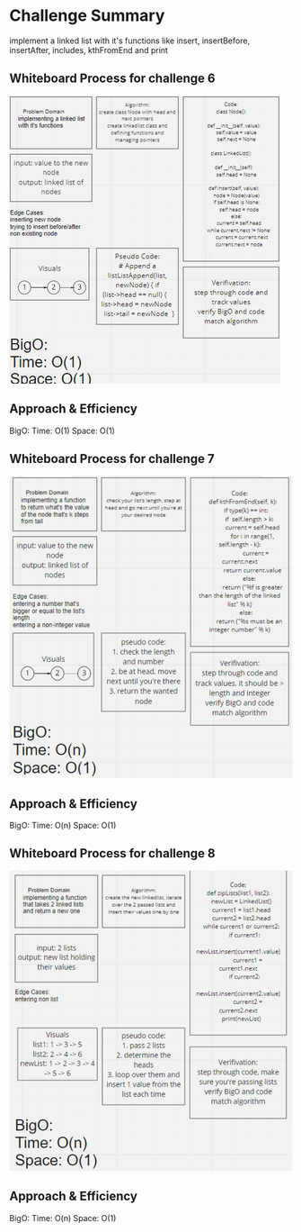 # Challenge Summary
implement a linked list with it's functions like insert, insertBefore, insertAfter, includes, kthFromEnd and print

## Whiteboard Process for challenge 6
![WhiteBoard](https://github.com/feras98nawafleh/data-structures-and-algorithms/blob/main/python/code_challenges/linked_list/WhiteBoard.PNG)

## Approach & Efficiency
BigO:
Time: O(1)
Space: O(1)

## Whiteboard Process for challenge 7

![WhiteBoard](https://github.com/feras98nawafleh/data-structures-and-algorithms/blob/main/python/code_challenges/linked_list/WhiteBoard1.PNG)

## Approach & Efficiency
BigO:
Time: O(n)
Space: O(1)

## Whiteboard Process for challenge 8

![WhiteBoard](https://github.com/feras98nawafleh/data-structures-and-algorithms/blob/main/python/code_challenges/linked_list/WhiteBoard2.PNG)

## Approach & Efficiency
BigO:
Time: O(n)
Space: O(1)
